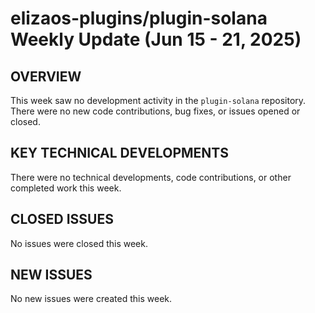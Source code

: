 # elizaos-plugins/plugin-solana Weekly Update (Jun 15 - 21, 2025)

## OVERVIEW
This week saw no development activity in the `plugin-solana` repository. There were no new code contributions, bug fixes, or issues opened or closed.

## KEY TECHNICAL DEVELOPMENTS
There were no technical developments, code contributions, or other completed work this week.

## CLOSED ISSUES
No issues were closed this week.

## NEW ISSUES
No new issues were created this week.